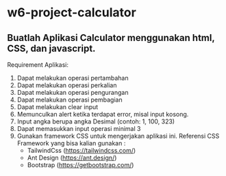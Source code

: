 # w6-project-calculator

## Buatlah Aplikasi Calculator menggunakan html, CSS, dan javascript.
 Requirement Aplikasi:
  1. Dapat melakukan operasi pertambahan
  2. Dapat melakukan operasi perkalian
  3. Dapat melakukan operasi pengurangan
  4. Dapat melakukan operasi pembagian
  5. Dapat melakukan clear input
  6. Memunculkan alert ketika terdapat error, misal input kosong.
  7. Input angka berupa angka Desimal (contoh: 1, 100, 323)
  8. Dapat memasukkan input operasi minimal 3
  9. Gunakan framework CSS untuk mengerjakan aplikasi ini. Referensi CSS Framework yang bisa kalian gunakan :
       - TailwindCss (https://tailwindcss.com/)
       - Ant Design (https://ant.design/)
       - Bootstrap (https://getbootstrap.com/)